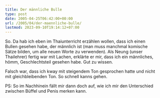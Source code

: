 ```yaml
---
title: Der männliche Bulle
type: post
date: 2005-04-25T06:42:00+00:00
url: /2005/04/der-maennliche-bulle/
lastmod: 2023-09-10T19:14:12+07:00
---
```

So. Da hab ich eben im Thaiunterricht erzählen wollen, dass ich einen Bullen gesehen habe, der männlich ist (man muss manchmal komische Sätze bilden, um alle neuen Worte zu verwenden). Als Neung (unser Thailehrer) fertig war mit Lachen, erklärte er mir, dass ich ein männliches, hömm, Geschlechtsteil gesehen habe. Gut zu wissen.

Falsch war, dass ich kway mit steigendem Ton gesprochen hatte und nicht mit gleichbleibenden Ton. So schnell kanns gehen.

PS: So im Nachhinein fällt mir dann doch auf, wie ich mir den Unterschied zwischen Büffel und Penis merken kann.
